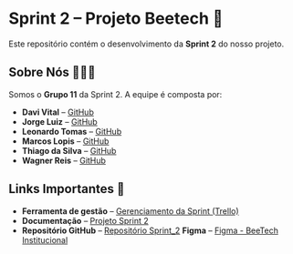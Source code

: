 # Sprint 2 – Projeto Beetech 🐝

Este repositório contém o desenvolvimento da **Sprint 2** do nosso projeto.


## Sobre Nós 👨🏽‍💻

Somos o **Grupo 11** da Sprint 2. A equipe é composta por:

- **Davi Vital** – [GitHub](https://github.com/DaviSPTECH)  
- **Jorge Luiz** – [GitHub](https://github.com/Jorglcs)  
- **Leonardo Tomas** – [GitHub](https://github.com/LeonardoTomas-creator)  
- **Marcos Lopis** – [GitHub](https://github.com/MarcosPereira00)  
- **Thiago da Silva** – [GitHub](https://github.com/Tiago-santos1)
- **Wagner Reis** – [GitHub](https://github.com/WagnerRSBronstein)  


## Links Importantes 🔗

- **Ferramenta de gestão** –  [Gerenciamento da Sprint (Trello)](<https://trello.com/invite/b/68a233ce4687566a9c5cd02a/ATTI3b5e5da7c5aa8ad0b5fd3f96d036974c6C393060/beetech>)  
- **Documentação** –  [Projeto Sprint 2](<https://bandteccom-my.sharepoint.com/:w:/r/personal/victor_loliveira_sptech_school1/_layouts/15/Doc.aspx?sourcedoc=%7BAE6A75B2-F93D-446C-BB82-3132DFEAED79%7D&file=Documenta%25u00e7%25u00e3o%20do%20Projeto.docx&fromShare=true&action=default&mobileredirect=true>)  
- **Repositório GitHub** –  [Repositório Sprint_2](https://github.com/Beetech-SPtech/Sprint_2)
   **Figma** –  [Figma - BeeTech Institucional](https://github.com/Beetech-SPtech/Sprint_2](https://www.figma.com/design/R1XHmsodfkaj9o4vuiF2vt/BeeTech-Institucional?node-id=0-1&t=SBraENryqxWmj0iM-0))  

